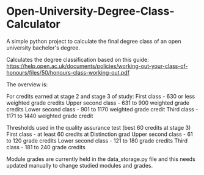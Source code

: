 # Open-University-Degree-Class-Calculator
A simple python project to calculate the final degree class of an open university bachelor's degree.

Calculates the degree classification based on this guide:
https://help.open.ac.uk/documents/policies/working-out-your-class-of-honours/files/50/honours-class-working-out.pdf

The overview is:

For credits earned at stage 2 and stage 3 of study:
First class - 630 or less weighted grade credits
Upper second class - 631 to 900 weighted grade credits
Lower second class - 901 to 1170 weighted grade credit
Third class - 1171 to 1440 weighted grade credit

Thresholds used in the quality assurance test (best 60 credits at stage 3)
First class - at least 60 credits at Distinction grad
Upper second class - 61 to 120 grade credits
Lower second class - 121 to 180 grade credits
Third class - 181 to 240 grade credits

Module grades are currently held in the data_storage.py file and this needs updated manually to change studied modules and grades. 


